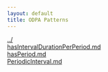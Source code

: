 ```yaml
---
layout: default
title: ODPA Patterns
---
```

  
[../](../)  
[hasIntervalDurationPerPeriod.md](./hasIntervalDurationPerPeriod.md)  
[hasPeriod.md](./hasPeriod.md)  
[PeriodicInterval.md](./PeriodicInterval.md)  

